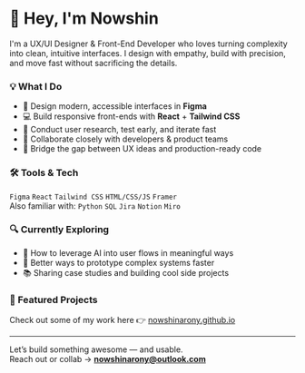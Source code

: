 # 👋 Hey, I'm Nowshin

I'm a UX/UI Designer & Front-End Developer who loves turning complexity into clean, intuitive interfaces. I design with empathy, build with precision, and move fast without sacrificing the details.

### 💡 What I Do
- 🎨 Design modern, accessible interfaces in **Figma**
- 💻 Build responsive front-ends with **React** + **Tailwind CSS**
- 🧠 Conduct user research, test early, and iterate fast
- 🤝 Collaborate closely with developers & product teams
- 🔁 Bridge the gap between UX ideas and production-ready code

### 🛠 Tools & Tech
`Figma` `React` `Tailwind CSS` `HTML/CSS/JS` `Framer`  
Also familiar with: `Python` `SQL` `Jira` `Notion` `Miro`

### 🔍 Currently Exploring
- 🤖 How to leverage AI into user flows in meaningful ways
- 🧩 Better ways to prototype complex systems faster
- 📚 Sharing case studies and building cool side projects

### 📂 Featured Projects
Check out some of my work here 👉 [nowshinarony.github.io](https://nowshinarony.github.io/)

---

Let’s build something awesome — and usable.  
Reach out or collab → **nowshinarony@outlook.com**


